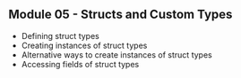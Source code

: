 ## Module 05 - Structs and Custom Types

- Defining struct types
- Creating instances of struct types
- Alternative ways to create instances of struct types
- Accessing fields of struct types
